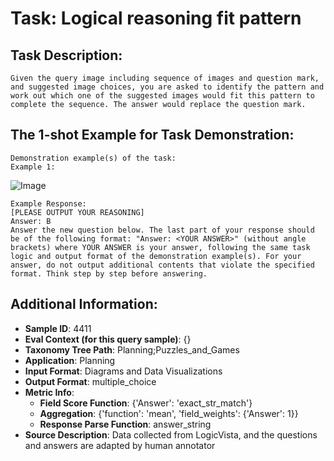 # Task: Logical reasoning fit pattern

## Task Description:

```
Given the query image including sequence of images and question mark, and suggested image choices, you are asked to identify the pattern and work out which one of the suggested images would fit this pattern to complete the sequence. The answer would replace the question mark.
```

## The 1-shot Example for Task Demonstration:

```
Demonstration example(s) of the task:
Example 1:
```

![Image](v1_26.png)

```
Example Response:
[PLEASE OUTPUT YOUR REASONING]
Answer: B
Answer the new question below. The last part of your response should be of the following format: "Answer: <YOUR ANSWER>" (without angle brackets) where YOUR ANSWER is your answer, following the same task logic and output format of the demonstration example(s). For your answer, do not output additional contents that violate the specified format. Think step by step before answering.
```

## Additional Information:

- **Sample ID**: 4411
- **Eval Context (for this query sample)**: {}
- **Taxonomy Tree Path**: Planning;Puzzles_and_Games
- **Application**: Planning
- **Input Format**: Diagrams and Data Visualizations
- **Output Format**: multiple_choice
- **Metric Info**:
  - **Field Score Function**: {'Answer': 'exact_str_match'}
  - **Aggregation**: {'function': 'mean', 'field_weights': {'Answer': 1}}
  - **Response Parse Function**: answer_string
- **Source Description**: Data collected from LogicVista, and the questions and answers are adapted by human annotator
